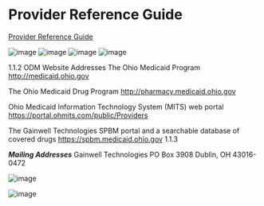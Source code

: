 # Provider Reference Guide

[Provider Reference Guide](https://spbm.medicaid.ohio.gov/SPDocumentLibrary/DocumentLibrary/User%20Guides/SPBM%20Pharmacy%20Reference%20Guide.pdf)

![image](https://user-images.githubusercontent.com/122046056/230240219-4bdcfbfe-be1f-4239-b80c-63258673c3c8.png)
![image](https://user-images.githubusercontent.com/122046056/230240227-b64970c0-5bc5-4bfd-bfc5-0827a87bebfe.png)
![image](https://user-images.githubusercontent.com/122046056/230240234-d79674e4-b434-4749-a124-05d697617cbf.png)
![image](https://user-images.githubusercontent.com/122046056/230240239-f8ad5b5d-78bb-4170-b932-2cd98b25053f.png)

1.1.2 ODM Website Addresses The Ohio Medicaid Program http://medicaid.ohio.gov 

The Ohio Medicaid Drug Program http://pharmacy.medicaid.ohio.gov 

Ohio Medicaid Information Technology System (MITS) web portal https://portal.ohmits.com/public/Providers 

The Gainwell Technologies SPBM portal and a searchable database of covered drugs https://spbm.medicaid.ohio.gov 1.1.3 

***Mailing Addresses***
Gainwell Technologies 
PO Box 3908 
Dublin, OH 43016-0472 

![image](https://user-images.githubusercontent.com/122046056/230240465-6f0d7a15-1218-4455-8b1e-16bfd5b66c86.png)

![image](https://user-images.githubusercontent.com/122046056/230240402-cf484ebe-eb96-4afd-8512-08c768b27f11.png)
